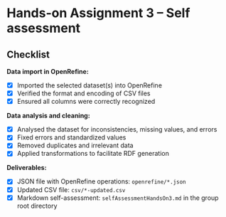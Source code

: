 # Hands-on Assignment 3 – Self assessment

## Checklist

**Data import in OpenRefine:**

- [x] Imported the selected dataset(s) into OpenRefine
- [x] Verified the format and encoding of CSV files
- [x] Ensured all columns were correctly recognized

**Data analysis and cleaning:**

- [x] Analysed the dataset for inconsistencies, missing values, and errors
- [x] Fixed errors and standardized values
- [x] Removed duplicates and irrelevant data
- [x] Applied transformations to facilitate RDF generation

**Deliverables:**

- [x] JSON file with OpenRefine operations: `openrefine/*.json`
- [x] Updated CSV file: `csv/*-updated.csv`
- [x] Markdown self-assessment: `selfAssessmentHandsOn3.md` in the group root directory